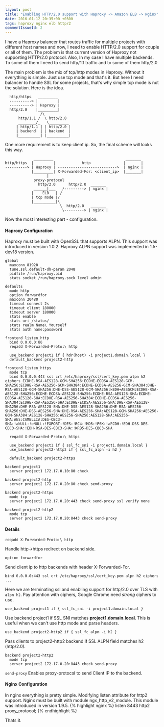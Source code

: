 ```yaml
---
layout: post
title: "Enabling HTTP/2.0 support with Haproxy -> Amazon ELB -> Nginx"
date: 2016-01-12 20:35:00 +0300
tags: haproxy nginx elb http/2
commentIssueId: 2
---
```


I have a Haproxy balancer that routes traffic for multiple projects with different host names and now, I need to enable HTTP/2.0 support for couple or all of them. The problem is that current version of Haproxy not supporting HTTP/2.0 protocol.
Also, In my case I have multiple backends. To some of them I need to send http/1.1 traffic and to some of them http/2.0.

The main problem is the mix of tcp/http modes in Haproxy. Without it everything is simple. Just use tcp mode and that's it. But here I need balancer to handle SSL for some projects, that's why simple tcp mode is not the solution. Here is the idea.

	  http/https   _________
	  ----------> |	        |
	  ----------> | Haproxy |
	  http/2.0    |_________|
                    /\
          http/1.1 /  \ http/2.0
          ________/_   \_________
         | http/1.1 | | http/2.0 |
         | backend	| | backend  |
         |__________| |__________|

One more requirement is to keep client ip. So, the final scheme will looks this way.

	             _________                                 _______
	http/https  |         |            http               |       |
	----------> | Haproxy | --------------------------->  | nginx |
	            |_________| X-Forwarded-For: <client_ip>  |_______|
	                   |
	             proxy-protocol
	               http/2.0      http/2.0  _______
	             ______|___   /---------> | nginx |
	            |    ELB   | /
	            | tcp mode |/
	            |__________|\
	                         \  http/2.0   _______
	                          \---------> | nginx |
	
Now the most interesting part - configuration.

<h4><b>Haproxy Configuration</b></h4>

Haproxy must be built with OpenSSL that supports ALPN. This support was introduced in version 1.0.2. Haproxy ALPN support was implemented in 1.5-dev18 version. 

	global
	  maxconn 81920
	  tune.ssl.default-dh-param 2048
	  pidfile /run/haproxy.pid
	  stats socket /run/haproxy.sock level admin
	
	defaults
	  mode http
	  option forwardfor
	  maxconn 20480
	  timeout connect 2s
	  timeout client 180000
	  timeout server 180000
	  stats enable
	  stats uri /status/
	  stats realm Name\ Yourself
	  stats auth name:password
	
	frontend listen_http
	  bind 0.0.0.0:80
	  reqadd X-Forwarded-Proto:\ http
	
	  use_backend project1 if { hdr(host) -i project1.domain.local }
	  default_backend project2-http
	
	frontend listen_https
	  mode tcp
	  bind 0.0.0.0:443 ssl crt /etc/haproxy/ssl/cert_key.pem alpn h2 ciphers ECDHE-RSA-AES128-GCM-SHA256:ECDHE-ECDSA-AES128-GCM-SHA256:ECDHE-RSA-AES256-GCM-SHA384:ECDHE-ECDSA-AES256-GCM-SHA384:DHE-RSA-AES128-GCM-SHA256:DHE-DSS-AES128-GCM-SHA256:kEDH+AESGCM:ECDHE-RSA-AES128-SHA256:ECDHE-ECDSA-AES128-SHA256:ECDHE-RSA-AES128-SHA:ECDHE-ECDSA-AES128-SHA:ECDHE-RSA-AES256-SHA384:ECDHE-ECDSA-AES256-SHA384:ECDHE-RSA-AES256-SHA:ECDHE-ECDSA-AES256-SHA:DHE-RSA-AES128-SHA256:DHE-RSA-AES128-SHA:DHE-DSS-AES128-SHA256:DHE-RSA-AES256-SHA256:DHE-DSS-AES256-SHA:DHE-RSA-AES256-SHA:AES128-GCM-SHA256:AES256-GCM-SHA384:AES128-SHA256:AES256-SHA256:AES128-SHA:AES256-SHA:AES:CAMELLIA:DES-CBC3-SHA:!aNULL:!eNULL:!EXPORT:!DES:!RC4:!MD5:!PSK:!aECDH:!EDH-DSS-DES-CBC3-SHA:!EDH-RSA-DES-CBC3-SHA:!KRB5-DES-CBC3-SHA

	  reqadd X-Forwarded-Proto:\ https
	
	  use_backend project1 if { ssl_fc_sni -i project1.domain.local }
	  use_backend project2-http2 if { ssl_fc_alpn -i h2 }
	
	  default_backend project2-https
	
	backend project1
	  server project1 172.17.0.10:80 check
	
	backend project2-http
	  server project2 172.17.0.20:80 check send-proxy
	
	backend project2-https
	  mode tcp
	  server project2 172.17.0.20:443 check send-proxy ssl verify none
	
	backend project2-http2
	  mode tcp
	  server project2 172.17.0.20:8443 check send-proxy
	

<h4>Details</h4>

`
reqadd X-Forwarded-Proto:\ http
`

Handle http->https redirect on backend side.

`
option forwardfor
`

Send client ip to http backends with header X-Forwarded-For.

`
bind 0.0.0.0:443 ssl crt /etc/haproxy/ssl/cert_key.pem alpn h2 ciphers ...
`

Here we are terminating ssl and enabling support for http/2.0 over TLS with `alpn h2`. Pay attention with ciphers, Google Chrome need <i>strong</i> ciphers to use.

```
use_backend project1 if { ssl_fc_sni -i project1.domain.local }
```

Use backend project1 if SSL SNI matches <b>project1.domain.local</b>. This is useful when we can't use http mode and parse headers.

`
use_backend project2-http2 if { ssl_fc_alpn -i h2 }
`

Pass clients to project2-http2 backend if SSL ALPN field matches h2 (http/2.0).


	backend project2-http2
	  mode tcp
	  server project2 172.17.0.20:8443 check send-proxy
	

`send-proxy` Enables proxy-protocol to send Client IP to the backend.

<h4>Nginx Configuration</h4>

In nginx everything is pretty simple. Modifying listen attribute for http2 support. Nginx must be built with module ngx_http_v2_module. This module was introduced in version 1.9.5.
{% highlight nginx %}
listen 8443 http2 proxy_protocol;
{% endhighlight %}

Thats it. 




